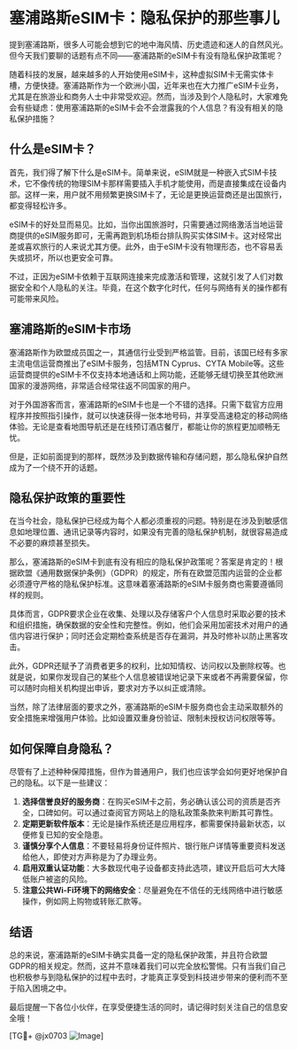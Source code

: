 # 塞浦路斯eSIM卡：隐私保护的那些事儿

提到塞浦路斯，很多人可能会想到它的地中海风情、历史遗迹和迷人的自然风光。但今天我们要聊的话题有点不同——塞浦路斯的eSIM卡有没有隐私保护政策呢？

随着科技的发展，越来越多的人开始使用eSIM卡，这种虚拟SIM卡无需实体卡槽，方便快捷。塞浦路斯作为一个欧洲小国，近年来也在大力推广eSIM卡业务，尤其是在旅游业和商务人士中非常受欢迎。然而，当涉及到个人隐私时，大家难免会有些疑虑：使用塞浦路斯的eSIM卡会不会泄露我的个人信息？有没有相关的隐私保护措施？

## 什么是eSIM卡？

首先，我们得了解下什么是eSIM卡。简单来说，eSIM就是一种嵌入式SIM卡技术，它不像传统的物理SIM卡那样需要插入手机才能使用，而是直接集成在设备内部。这样一来，用户就不用频繁更换SIM卡了，无论是更换运营商还是出国旅行，都变得轻松许多。

eSIM卡的好处显而易见。比如，当你出国旅游时，只需要通过网络激活当地运营商提供的eSIM服务即可，无需再跑到机场柜台排队购买实体SIM卡。这对经常出差或喜欢旅行的人来说尤其方便。此外，由于eSIM卡没有物理形态，也不容易丢失或损坏，所以也更安全可靠。

不过，正因为eSIM卡依赖于互联网连接来完成激活和管理，这就引发了人们对数据安全和个人隐私的关注。毕竟，在这个数字化时代，任何与网络有关的操作都有可能带来风险。

## 塞浦路斯的eSIM卡市场

塞浦路斯作为欧盟成员国之一，其通信行业受到严格监管。目前，该国已经有多家主流电信运营商推出了eSIM卡服务，包括MTN Cyprus、CYTA Mobile等。这些运营商提供的eSIM卡不仅支持本地通话和上网功能，还能够无缝切换至其他欧洲国家的漫游网络，非常适合经常往返不同国家的用户。

对于外国游客而言，塞浦路斯的eSIM卡也是一个不错的选择。只需下载官方应用程序并按照指引操作，就可以快速获得一张本地号码，并享受高速稳定的移动网络体验。无论是查看地图导航还是在线预订酒店餐厅，都能让你的旅程更加顺畅无忧。

但是，正如前面提到的那样，既然涉及到数据传输和存储问题，那么隐私保护自然成为了一个绕不开的话题。

## 隐私保护政策的重要性

在当今社会，隐私保护已经成为每个人都必须重视的问题。特别是在涉及到敏感信息如地理位置、通讯记录等内容时，如果没有完善的隐私保护机制，就很容易造成不必要的麻烦甚至损失。

那么，塞浦路斯的eSIM卡到底有没有相应的隐私保护政策呢？答案是肯定的！根据欧盟《通用数据保护条例》（GDPR）的规定，所有在欧盟范围内运营的企业都必须遵守严格的隐私保护标准。这意味着塞浦路斯的eSIM卡服务商也需要遵循同样的规则。

具体而言，GDPR要求企业在收集、处理以及存储客户个人信息时采取必要的技术和组织措施，确保数据的安全性和完整性。例如，他们会采用加密技术对用户的通信内容进行保护；同时还会定期检查系统是否存在漏洞，并及时修补以防止黑客攻击。

此外，GDPR还赋予了消费者更多的权利，比如知情权、访问权以及删除权等。也就是说，如果你发现自己的某些个人信息被错误地记录下来或者不再需要保留，你可以随时向相关机构提出申诉，要求对方予以纠正或清除。

当然，除了法律层面的要求之外，塞浦路斯的eSIM卡服务商也会主动采取额外的安全措施来增强用户体验。比如设置双重身份验证、限制未授权访问权限等等。

## 如何保障自身隐私？

尽管有了上述种种保障措施，但作为普通用户，我们也应该学会如何更好地保护自己的隐私。以下是一些建议：

1. **选择信誉良好的服务商**：在购买eSIM卡之前，务必确认该公司的资质是否齐全，口碑如何。可以通过查阅官方网站上的隐私政策条款来判断其可靠性。
2. **定期更新软件版本**：无论是操作系统还是应用程序，都需要保持最新状态，以便修复已知的安全隐患。
3. **谨慎分享个人信息**：不要轻易将身份证件照片、银行账户详情等重要资料发送给他人，即使对方声称是为了办理业务。
4. **启用双重认证功能**：大多数现代电子设备都支持此选项，建议开启后可大大降低账户被盗的风险。
5. **注意公共Wi-Fi环境下的网络安全**：尽量避免在不信任的无线网络中进行敏感操作，例如网上购物或转账汇款等。

## 结语

总的来说，塞浦路斯的eSIM卡确实具备一定的隐私保护政策，并且符合欧盟GDPR的相关规定。然而，这并不意味着我们可以完全放松警惕。只有当我们自己也积极参与到隐私保护的过程中去时，才能真正享受到科技进步带来的便利而不至于陷入困境之中。

最后提醒一下各位小伙伴，在享受便捷生活的同时，请记得时刻关注自己的信息安全哦！

[TG💪+ @jx0703 ![Image](https://github.com/user-attachments/assets/dbca1d08-cadb-493c-b0ec-ad6f7a83f270)]